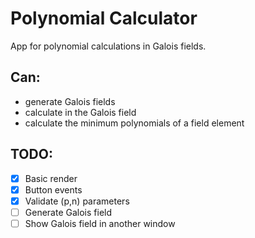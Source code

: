 # Polynomial Calculator

App for polynomial calculations in Galois fields.

## Can:
 - generate Galois fields
 - calculate in the Galois field
 - calculate the minimum polynomials of a field element

## TODO:
- [x] Basic render
- [x] Button events
- [x] Validate (p,n) parameters
- [ ] Generate Galois field
- [ ] Show Galois field in another window
